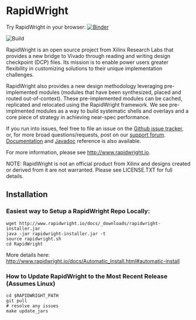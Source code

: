 # RapidWright  

Try RapidWright in your browser: [![Binder](https://mybinder.org/badge_logo.svg)](https://mybinder.org/v2/gh/clavin-xlnx/RapidWright-binder/master?filepath=HelloWorld.ipynb)

![Build](https://github.com/Xilinx/RapidWright/workflows/Build/badge.svg)

RapidWright is an open source project from Xilinx Research Labs that
provides a new bridge to Vivado through reading and writing design
checkpoint (DCP) files.  Its mission is to enable power users greater
flexibility in customizing solutions to their unique implementation
challenges.

RapidWright also provides a new design methodology leveraging
pre-implemented modules (modules that have been synthesized, placed
and routed out-of-context).  These pre-implemented modules can be
cached, replicated and relocated using the RapidWright framework. We
see pre-implmented modules as a way to build systematic shells and
overlays and a core piece of strategy in achieving near-spec
performance.

If you run into issues, feel free to file an issue on the [Github
issue tracker](https://github.com/Xilinx/RapidWright/issues/new), or,
for more broad questions/requests, post on our [support
forum](https://groups.google.com/forum/#!forum/rapidwright). [Documentation](http://www.rapidwright.io/docs/index.html)
and [Javadoc](http://www.rapidwright.io/javadoc/index.html) reference is also available.

For more information, please see http://www.rapidwright.io.

NOTE: RapidWright is not an official product from Xilinx and designs
created or derived from it are not warranted. Please see
LICENSE.TXT for full details.

## Installation

### Easiest way to Setup a RapidWright Repo Locally:

```
wget http://www.rapidwright.io/docs/_downloads/rapidwright-installer.jar
java -jar rapidwright-installer.jar -t
source rapidwright.sh
cd RapidWright
```

More details here:
http://www.rapidwright.io/docs/Automatic_Install.html#automatic-install


### How to Update RapidWright to the Most Recent Release (Assumes Linux)

```
cd $RAPIDWRIGHT_PATH
git pull
# resolve any issues
make update_jars
```
